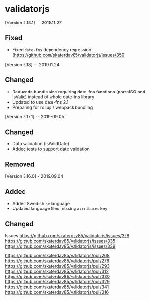 # validatorjs

[Version 3.18.1] -- 2019.11.27

## Fixed

- Fixed `date-fns` dependency regression (https://github.com/skaterdav85/validatorjs/issues/350)

[Version 3.18] -- 2019.11.24

## Changed

- Reduceds bundle size requiring date-fns functions (parseISO and isValid) instead of whole date-fns library
- Updated to use date-fns 2.1
- Preparing for rollup / webpack bundling

[Version 3.17.1] -- 2019-09.05

## Changed

- Data validation (isValidDate)
- Added tests to support date validation

## Removed

[Version 3.16.0] - 2019.09.04

## Added

- Added Swedish `se` language
- Updated language files missing `attributes` key

## Changed

Issues
https://github.com/skaterdav85/validatorjs/issues/328
https://github.com/skaterdav85/validatorjs/issues/335
https://github.com/skaterdav85/validatorjs/issues/339

https://github.com/skaterdav85/validatorjs/pull/268
https://github.com/skaterdav85/validatorjs/pull/278
https://github.com/skaterdav85/validatorjs/pull/293
https://github.com/skaterdav85/validatorjs/pull/312
https://github.com/skaterdav85/validatorjs/pull/330
https://github.com/skaterdav85/validatorjs/pull/329
https://github.com/skaterdav85/validatorjs/pull/341
https://github.com/skaterdav85/validatorjs/pull/316
